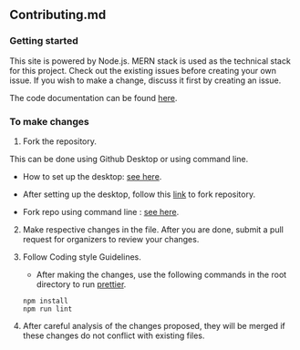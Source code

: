 ## Contributing.md

### Getting started

This site is powered by Node.js. MERN stack is used as the technical stack for this project.
Check out the existing issues before creating your own issue.
If you wish to make a change, discuss it first by creating an issue.

The code documentation can be found [here](https://sdos-winter2021.github.io/Team_4_Issue_Management_Portal/).

### To make changes

1. Fork the repository.

This can be done using Github Desktop or using command line.

- How to set up the desktop: [see here](https://docs.github.com/en/desktop/installing-and-configuring-github-desktop/getting-started-with-github-desktop).

- After setting up the desktop, follow this [link](https://docs.github.com/en/desktop/contributing-and-collaborating-using-github-desktop/cloning-and-forking-repositories-from-github-desktop) to fork repository.

- Fork repo using command line : [see here](https://docs.github.com/en/github/getting-started-with-github/fork-a-repo#fork-an-example-repository).

2. Make respective changes in the file. After you are done, submit a pull request for organizers to review your changes.

3. Follow Coding style Guidelines.

   - After making the changes, use the following commands in the root directory to run [prettier](https://prettier.io/).

   ```
   npm install
   npm run lint
   ```

4. After careful analysis of the changes proposed, they will be merged if these changes do not conflict with existing files.
